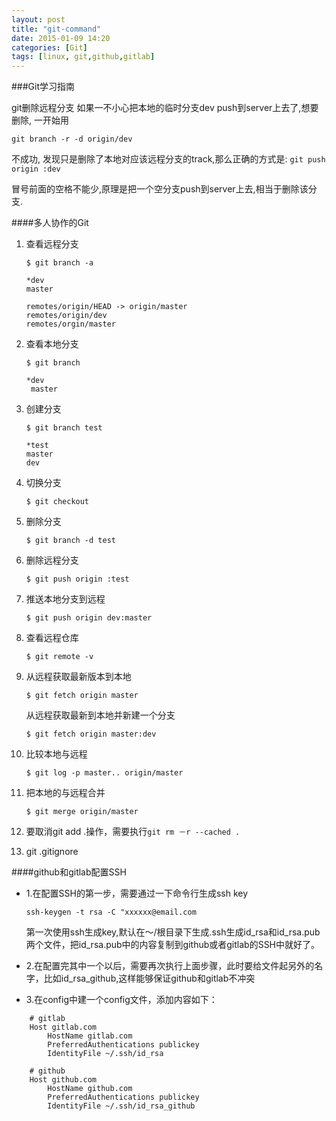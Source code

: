 ```yaml
---
layout: post
title: "git-command"
date: 2015-01-09 14:20
categories: [Git]
tags: [linux, git,github,gitlab]
---
```


###Git学习指南
	
git删除远程分支 如果一不小心把本地的临时分支dev push到server上去了,想要删除, 一开始用

`git branch -r -d origin/dev`

不成功, 发现只是删除了本地对应该远程分支的track,那么正确的方式是:
`git push origin :dev`
        
冒号前面的空格不能少,原理是把一个空分支push到server上去,相当于删除该分支.

####多人协作的Git
1. 查看远程分支

	`$ git branch -a`

	```
	*dev
	master
	
	remotes/origin/HEAD -> origin/master
	remotes/origin/dev 
	remotes/orgin/master
	```
	
2. 查看本地分支

	`$ git branch`
	
	```
	*dev
	 master
	```
3. 创建分支

	`$ git branch test`
	
	```
	*test
	master
	dev
	```
4. 切换分支
	
	`$ git checkout`
	
5. 删除分支
	
	`$ git branch -d test`
6. 删除远程分支

	`$ git push origin :test`
	
7. 推送本地分支到远程

	`$ git push origin dev:master`

8. 查看远程仓库

	`$ git remote -v`
	
9. 从远程获取最新版本到本地
	
	`$ git fetch origin master`
	
   从远程获取最新到本地并新建一个分支
   
    `$ git fetch origin master:dev`
	
10. 比较本地与远程
	
	`$ git log -p master.. origin/master`
	
11. 把本地的与远程合并
	
	`$ git merge origin/master`

12. 要取消git add .操作，需要执行`git rm －r --cached .`

13. git .gitignore

####github和gitlab配置SSH
- 1.在配置SSH的第一步，需要通过一下命令行生成ssh key

	`ssh-keygen -t rsa -C "xxxxxx@email.com`

	第一次使用ssh生成key,默认在～/根目录下生成.ssh生成id_rsa和id_rsa.pub两个文件，把id_rsa.pub中的内容复制到github或者gitlab的SSH中就好了。

- 2.在配置完其中一个以后，需要再次执行上面步骤，此时要给文件起另外的名字，比如id_rsa_github,这样能够保证github和gitlab不冲突

- 3.在config中建一个config文件，添加内容如下：

```
	# gitlab
	Host gitlab.com
    	HostName gitlab.com
    	PreferredAuthentications publickey
    	IdentityFile ~/.ssh/id_rsa

	# github	
	Host github.com
    	HostName github.com
    	PreferredAuthentications publickey
    	IdentityFile ~/.ssh/id_rsa_github

```


